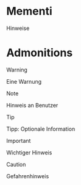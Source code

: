 # Mementi

Hinweise 

# Admonitions
 
> [!WARNING] 
> Eine Warnung

> [!NOTE]  
> Hinweis an Benutzer

> [!TIP]
> Tipp: Optionale Information

> [!IMPORTANT]  
> Wichtiger Hinweis

> [!CAUTION]
> Gefahrenhinweis